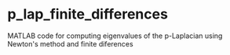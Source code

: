 # p_lap_finite_differences
MATLAB code for computing eigenvalues of the p-Laplacian using Newton's method and finite diferences
